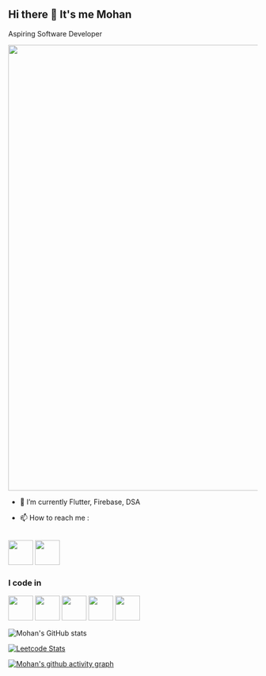 
## Hi there 👋 It's me Mohan

  

Aspiring Software Developer

<img src="https://github.com/Anmol-Baranwal/Cool-GIFs-For-GitHub/assets/74038190/72903324-cf57-4e90-80a6-ed3c9734e0ed" width="900">

  

- 🌱 I’m currently Flutter, Firebase, DSA

- 📫 How to reach me :

<br />              [<img src="https://skillicons.dev/icons?i=linkedin&theme=light" width="50" height="50">](https://www.linkedin.com/in/-mohanraj/) [<img src="https://skillicons.dev/icons?i=instagram&theme=light" width="50" height="50">](https://www.instagram.com/mj_devil_1805/#)
  

### I code in

  
<img height="50" width="50" src="https://skillicons.dev/icons?i=html&theme=light"/> <img height="50" width="50" src="https://skillicons.dev/icons?i=css&theme=light"/> <img height="50" width="50" src="https://skillicons.dev/icons?i=javascript&theme=light"/> <img  height="50"  width="50"  src="https://skillicons.dev/icons?i=mysql&theme=light"/> <img height="50" width="50" src="https://skillicons.dev/icons?i=java&theme=light">
  

![Mohan's GitHub stats](https://github-readme-stats.vercel.app/api?username=mohanraj-d&theme=dark&show_icons=true&&hide=issues,contribs)

  

[![Leetcode Stats](https://leetcard.jacoblin.cool/Mohan-raj?ext=contest&theme=dark)](https://leetcode.com/Mohan-raj)

  

[![Mohan's github activity graph](https://github-readme-activity-graph.vercel.app/graph?username=mohanraj-d&bg_color=000000&color=ffffff&line=51f565&point=ffffff&area=true&hide_border=true)](https://github.com/ashutosh00710/github-readme-activity-graph)
